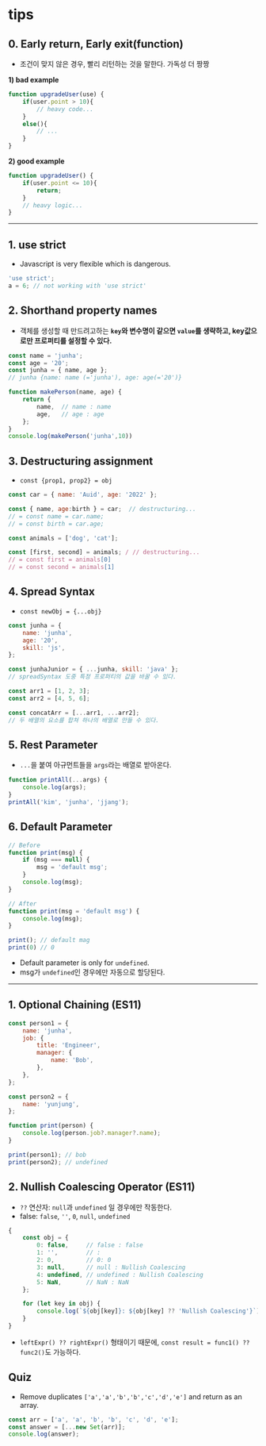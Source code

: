 # tips

## 0. Early return, Early exit(function)

- 조건이 맞지 않은 경우, 빨리 리턴하는 것을 말한다. 가독성 더 짱짱

**1) bad example**

```js
function upgradeUser(use) {
    if(user.point > 10){
        // heavy code...
    }
    else(){
        // ...
    }
}
```

**2) good example**

```js
function upgradeUser() {
    if(user.point <= 10){
        return;
    }
    // heavy logic...
}
```
---
## 1. use strict

-   Javascript is very flexible which is dangerous.

```js
'use strict';
a = 6; // not working with 'use strict'
```

## 2. Shorthand property names

- 객체를 생성할 때 만드려고하는 **`key`와 변수명이 같으면 `value`를 생략하고, key값으로만 프로퍼티를 설정할 수 있다.**

```js
const name = 'junha';
const age = '20';
const junha = { name, age };
// junha {name: name (='junha'), age: age(='20')}

function makePerson(name, age) {
    return {    
        name,  // name : name
        age,   // age : age
    };
}
console.log(makePerson('junha',10))
```

## 3. Destructuring assignment

- `const {prop1, prop2} = obj`

```js
const car = { name: 'Auid', age: '2022' };

const { name, age:birth } = car;  // destructuring...
// = const name = car.name;
// = const birth = car.age;
```

```js
const animals = ['dog', 'cat'];

const [first, second] = animals; / // destructuring...
// = const first = animals[0]
// = const second = animals[1]
```

## 4. Spread Syntax

- `const newObj = {...obj}`

```js
const junha = {
    name: 'junha',
    age: '20',
    skill: 'js',
};

const junhaJunior = { ...junha, skill: 'java' }; 
// spreadSyntax 도중 특정 프로퍼티의 값을 바꿀 수 있다.
```

```js
const arr1 = [1, 2, 3];
const arr2 = [4, 5, 6];

const concatArr = [...arr1, ...arr2];
// 두 배열의 요소를 합쳐 하나의 배열로 만들 수 있다.

```

## 5. Rest Parameter

-  `...`을 붙여 아규먼트들을 `args`라는 배열로 받아온다.

```js
function printAll(...args) {
    console.log(args);
}
printAll('kim', 'junha', 'jjang');
```

## 6. Default Parameter

```js
// Before
function print(msg) {
    if (msg === null) {
        msg = 'default msg';
    }
    console.log(msg);
}

// After
function print(msg = 'default msg') {
    console.log(msg);
}

print(); // default mag
print(0) // 0
```

-   Default parameter is only for `undefined`.
-   msg가 `undefined`인 경우에만 자동으로 할당된다.

---

## 1. Optional Chaining (ES11)

```js
const person1 = {
    name: 'junha',
    job: {
        title: 'Engineer',
        manager: {
            name: 'Bob',
        },
    },
};

const person2 = {
    name: 'yunjung',
};

function print(person) {
    console.log(person.job?.manager?.name);
}

print(person1); // bob
print(person2); // undefined
```

## 2. Nullish Coalescing Operator (ES11)

-   `??` 연산자: `null`과 `undefined` 일 경우에만 작동한다.
-   false: `false`, `''`, `0`, `null`, `undefined`

```js
{
    const obj = {
        0: false,     // false : false
        1: '',        // : 
        2: 0,         // 0: 0
        3: null,      // null : Nullish Coalescing
        4: undefined, // undefined : Nullish Coalescing
        5: NaN,       // NaN : NaN
    };

    for (let key in obj) {
        console.log(`${obj[key]}: ${obj[key] ?? 'Nullish Coalescing'}`);
    }
}
```

-   `leftExpr() ?? rightExpr()` 형태이기 때문에, `const result = func1() ?? func2()`도 가능하다.

## Quiz

-   Remove duplicates `['a','a','b','b','c','d','e']` and return as an array.

```js
const arr = ['a', 'a', 'b', 'b', 'c', 'd', 'e'];
const answer = [...new Set(arr)];
console.log(answer);
```